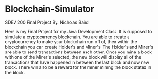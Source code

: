 # Blockchain-Simulator
SDEV 200 Final Project
By: Nicholas Baird


Here is my Final Project for my Java Development Class. It is supposed to simulate a cryptocurrency blockchain. You are able to create a cryptocurrency to make your blockchain run off of, then within the blockchain you can create Holder's and Miner's. The Holder's and Miner's are able to send transactions between each other. Once you mine a block with one of the Miner's selected, the new block will display all of the transactions that have happened in between the last block and now new block. There will also be a reward for the miner mining the block stated in the block.
